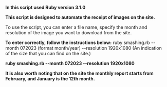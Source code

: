 **In this script used Ruby version 3.1.0**

**This script is designed to automate the receipt of images on the site.**

To use the script, you can enter a file name, specify the month and resolution of the image you want to download from the site.

**To enter correctly, follow the instructions below:**
ruby smashing.rb --month 072023 (format month/year) --resolution 1920x1080 (An indication of the size that you can find on the site.)

**ruby smashing.rb --month 072023 --resolution 1920x1080**

**It is also worth noting that on the site the monthly report starts from February, and January is the 12th month.**